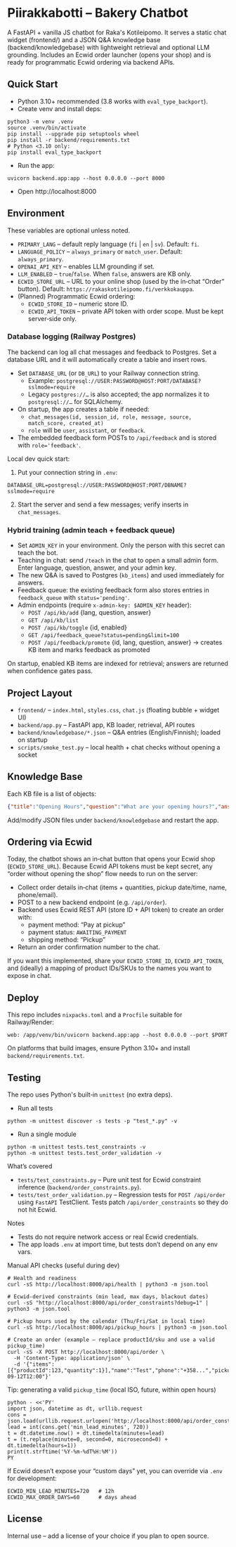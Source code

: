 # Piirakkabotti – Bakery Chatbot

A FastAPI + vanilla JS chatbot for Raka's Kotileipomo. It serves a static chat widget (frontend/) and a JSON Q&A knowledge base (backend/knowledgebase) with lightweight retrieval and optional LLM grounding. Includes an Ecwid order launcher (opens your shop) and is ready for programmatic Ecwid ordering via backend APIs.

## Quick Start

- Python 3.10+ recommended (3.8 works with `eval_type_backport`).
- Create venv and install deps:

```
python3 -m venv .venv
source .venv/bin/activate
pip install --upgrade pip setuptools wheel
pip install -r backend/requirements.txt
# Python <3.10 only:
pip install eval_type_backport
```

- Run the app:

```
uvicorn backend.app:app --host 0.0.0.0 --port 8000
```

- Open http://localhost:8000

## Environment

These variables are optional unless noted.

- `PRIMARY_LANG` – default reply language (`fi` | `en` | `sv`). Default: `fi`.
- `LANGUAGE_POLICY` – `always_primary` or `match_user`. Default: `always_primary`.
- `OPENAI_API_KEY` – enables LLM grounding if set.
- `LLM_ENABLED` – `true`/`false`. When `false`, answers are KB only.
- `ECWID_STORE_URL` – URL to your online shop (used by the in‑chat “Order” button). Default: `https://rakaskotileipomo.fi/verkkokauppa`.
- (Planned) Programmatic Ecwid ordering:
  - `ECWID_STORE_ID` – numeric store ID.
  - `ECWID_API_TOKEN` – private API token with order scope. Must be kept server‑side only.

### Database logging (Railway Postgres)

The backend can log all chat messages and feedback to Postgres. Set a database URL and it will automatically create a table and insert rows.

- Set `DATABASE_URL` (or `DB_URL`) to your Railway connection string.
  - Example: `postgresql://USER:PASSWORD@HOST:PORT/DATABASE?sslmode=require`
  - Legacy `postgres://…` is also accepted; the app normalizes it to `postgresql://…` for SQLAlchemy.
- On startup, the app creates a table if needed:
  - `chat_messages(id, session_id, role, message, source, match_score, created_at)`
  - `role` will be `user`, `assistant`, or `feedback`.
- The embedded feedback form POSTs to `/api/feedback` and is stored with `role='feedback'`.

Local dev quick start:

1) Put your connection string in `.env`:

```
DATABASE_URL=postgresql://USER:PASSWORD@HOST:PORT/DBNAME?sslmode=require
```

2) Start the server and send a few messages; verify inserts in `chat_messages`.

### Hybrid training (admin teach + feedback queue)

- Set `ADMIN_KEY` in your environment. Only the person with this secret can teach the bot.
- Teaching in chat: send `/teach` in the chat to open a small admin form. Enter language, question, answer, and your admin key.
- The new Q&A is saved to Postgres (`kb_items`) and used immediately for answers.
- Feedback queue: the existing feedback form also stores entries in `feedback_queue` with `status='pending'`.
- Admin endpoints (require `x-admin-key: $ADMIN_KEY` header):
  - `POST /api/kb/add` {lang, question, answer}
  - `GET /api/kb/list`
  - `POST /api/kb/toggle` {id, enabled}
  - `GET /api/feedback_queue?status=pending&limit=100`
  - `POST /api/feedback/promote` {id, lang, question, answer} → creates KB item and marks feedback as promoted

On startup, enabled KB items are indexed for retrieval; answers are returned when confidence gates pass.

## Project Layout

- `frontend/` – `index.html`, `styles.css`, `chat.js` (floating bubble + widget UI)
- `backend/app.py` – FastAPI app, KB loader, retrieval, API routes
- `backend/knowledgebase/*.json` – Q&A entries (English/Finnish); loaded on startup
- `scripts/smoke_test.py` – local health + chat checks without opening a socket

## Knowledge Base

Each KB file is a list of objects:

```json
{"title":"Opening Hours","question":"What are your opening hours?","answer":"Thu–Fri 11–17, Sat 11–15."}
```

Add/modify JSON files under `backend/knowledgebase` and restart the app.

## Ordering via Ecwid

Today, the chatbot shows an in‑chat button that opens your Ecwid shop (`ECWID_STORE_URL`). Because Ecwid API tokens must be kept secret, any “order without opening the shop” flow needs to run on the server:

- Collect order details in‑chat (items + quantities, pickup date/time, name, phone/email).
- POST to a new backend endpoint (e.g. `/api/order`).
- Backend uses Ecwid REST API (store ID + API token) to create an order with:
  - payment method: “Pay at pickup”
  - payment status: `AWAITING_PAYMENT`
  - shipping method: “Pickup”
- Return an order confirmation number to the chat.

If you want this implemented, share your `ECWID_STORE_ID`, `ECWID_API_TOKEN`, and (ideally) a mapping of product IDs/SKUs to the names you want to expose in chat.

## Deploy

This repo includes `nixpacks.toml` and a `Procfile` suitable for Railway/Render:

```
web: /app/venv/bin/uvicorn backend.app:app --host 0.0.0.0 --port $PORT
```

On platforms that build images, ensure Python 3.10+ and install `backend/requirements.txt`.

## Testing

The repo uses Python's built‑in `unittest` (no extra deps).

- Run all tests

```
python -m unittest discover -s tests -p "test_*.py" -v
```

- Run a single module

```
python -m unittest tests.test_constraints -v
python -m unittest tests.test_order_validation -v
```

What’s covered
- `tests/test_constraints.py` – Pure unit test for Ecwid constraint inference (`backend/order_constraints.py`).
- `tests/test_order_validation.py` – Regression tests for `POST /api/order` using `FastAPI` TestClient. Tests patch `/api/order_constraints` so they do not hit Ecwid.

Notes
- Tests do not require network access or real Ecwid credentials.
- The app loads `.env` at import time, but tests don’t depend on any env vars.

Manual API checks (useful during dev)

```
# Health and readiness
curl -sS http://localhost:8000/api/health | python3 -m json.tool

# Ecwid‑derived constraints (min lead, max days, blackout dates)
curl -sS "http://localhost:8000/api/order_constraints?debug=1" | python3 -m json.tool

# Pickup hours used by the calendar (Thu/Fri/Sat in local time)
curl -sS http://localhost:8000/api/pickup_hours | python3 -m json.tool

# Create an order (example – replace productId/sku and use a valid pickup_time)
curl -sS -X POST http://localhost:8000/api/order \
  -H 'Content-Type: application/json' \
  -d '{"items":[{"productId":123,"quantity":1}],"name":"Test","phone":"+358...","pickup_time":"2025-09-12T12:00"}'
```

Tip: generating a valid `pickup_time` (local ISO, future, within open hours)

```
python - <<'PY'
import json, datetime as dt, urllib.request
cons = json.load(urllib.request.urlopen('http://localhost:8000/api/order_constraints'))
lead = int(cons.get('min_lead_minutes', 720))
t = dt.datetime.now() + dt.timedelta(minutes=lead)
t = (t.replace(minute=0, second=0, microsecond=0) + dt.timedelta(hours=1))
print(t.strftime('%Y-%m-%dT%H:%M'))
PY
```

If Ecwid doesn’t expose your “custom days” yet, you can override via `.env` for development:

```
ECWID_MIN_LEAD_MINUTES=720   # 12h
ECWID_MAX_ORDER_DAYS=60      # days ahead
```

## License

Internal use – add a license of your choice if you plan to open source.
